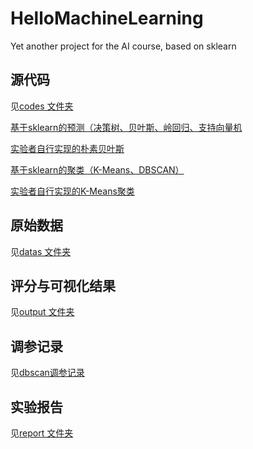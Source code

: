 # HelloMachineLearning
Yet another project for the AI course, based on sklearn
## 源代码
见[codes 文件夹](codes)

[基于sklearn的预测（决策树、贝叶斯、岭回归、支持向量机](codes/helloMachineLearning.py)

[实验者自行实现的朴素贝叶斯](codes/myBayes.py)

[基于sklearn的聚类（K-Means、DBSCAN）](codes/clustering.py)

[实验者自行实现的K-Means聚类](codes/myKmeans.py)
## 原始数据
见[datas 文件夹](datas)
## 评分与可视化结果
见[output 文件夹](output)
## 调参记录
见[dbscan调参记录](records/dbscan调参记录.md)
## 实验报告
见[report 文件夹](report)
